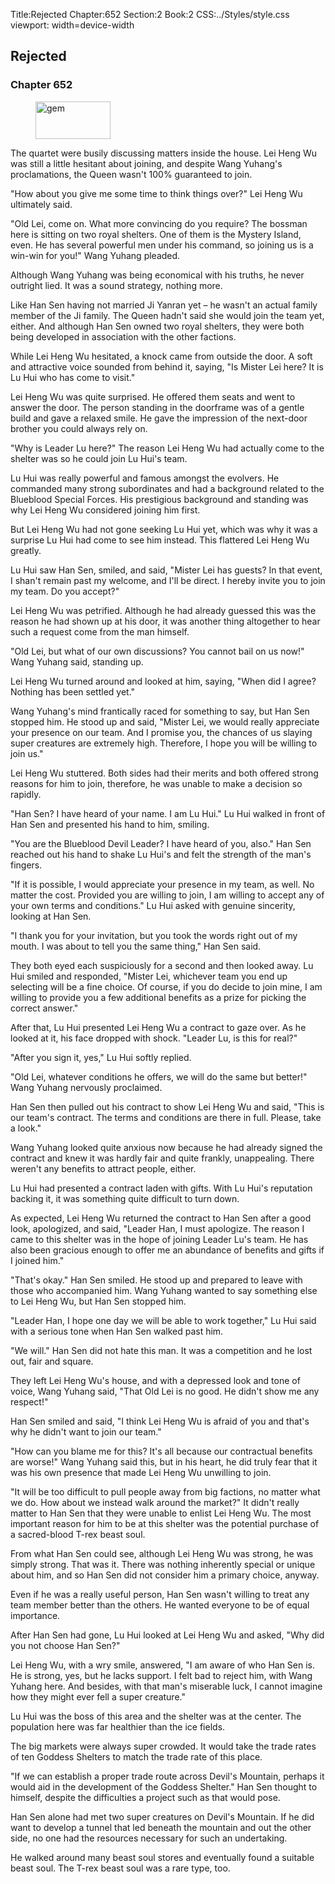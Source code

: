 Title:Rejected 
Chapter:652 
Section:2 
Book:2 
CSS:../Styles/style.css 
viewport: width=device-width
  
## Rejected
### Chapter 652 
<figure>
	<img src="../Images/gem.gif" alt="gem" id="gem" width="120" height="60" />
</figure>
  

  
  The quartet were busily discussing matters inside the house. Lei Heng Wu was still a little hesitant about joining, and despite Wang Yuhang's proclamations, the Queen wasn't 100% guaranteed to join.

"How about you give me some time to think things over?" Lei Heng Wu ultimately said.

"Old Lei, come on. What more convincing do you require? The bossman here is sitting on two royal shelters. One of them is the Mystery Island, even. He has several powerful men under his command, so joining us is a win-win for you!" Wang Yuhang pleaded.

Although Wang Yuhang was being economical with his truths, he never outright lied. It was a sound strategy, nothing more.

Like Han Sen having not married Ji Yanran yet – he wasn't an actual family member of the Ji family. The Queen hadn't said she would join the team yet, either. And although Han Sen owned two royal shelters, they were both being developed in association with the other factions.

While Lei Heng Wu hesitated, a knock came from outside the door. A soft and attractive voice sounded from behind it, saying, "Is Mister Lei here? It is Lu Hui who has come to visit."

Lei Heng Wu was quite surprised. He offered them seats and went to answer the door. The person standing in the doorframe was of a gentle build and gave a relaxed smile. He gave the impression of the next-door brother you could always rely on.

"Why is Leader Lu here?" The reason Lei Heng Wu had actually come to the shelter was so he could join Lu Hui's team.

Lu Hui was really powerful and famous amongst the evolvers. He commanded many strong subordinates and had a background related to the Blueblood Special Forces. His prestigious background and standing was why Lei Heng Wu considered joining him first.

But Lei Heng Wu had not gone seeking Lu Hui yet, which was why it was a surprise Lu Hui had come to see him instead. This flattered Lei Heng Wu greatly.

Lu Hui saw Han Sen, smiled, and said, "Mister Lei has guests? In that event, I shan't remain past my welcome, and I'll be direct. I hereby invite you to join my team. Do you accept?"

Lei Heng Wu was petrified. Although he had already guessed this was the reason he had shown up at his door, it was another thing altogether to hear such a request come from the man himself.

"Old Lei, but what of our own discussions? You cannot bail on us now!" Wang Yuhang said, standing up.

Lei Heng Wu turned around and looked at him, saying, "When did I agree? Nothing has been settled yet."

Wang Yuhang's mind frantically raced for something to say, but Han Sen stopped him. He stood up and said, "Mister Lei, we would really appreciate your presence on our team. And I promise you, the chances of us slaying super creatures are extremely high. Therefore, I hope you will be willing to join us."

Lei Heng Wu stuttered. Both sides had their merits and both offered strong reasons for him to join, therefore, he was unable to make a decision so rapidly.

"Han Sen? I have heard of your name. I am Lu Hui." Lu Hui walked in front of Han Sen and presented his hand to him, smiling.

"You are the Blueblood Devil Leader? I have heard of you, also." Han Sen reached out his hand to shake Lu Hui's and felt the strength of the man's fingers.

"If it is possible, I would appreciate your presence in my team, as well. No matter the cost. Provided you are willing to join, I am willing to accept any of your own terms and conditions." Lu Hui asked with genuine sincerity, looking at Han Sen.

"I thank you for your invitation, but you took the words right out of my mouth. I was about to tell you the same thing," Han Sen said.

They both eyed each suspiciously for a second and then looked away. Lu Hui smiled and responded, "Mister Lei, whichever team you end up selecting will be a fine choice. Of course, if you do decide to join mine, I am willing to provide you a few additional benefits as a prize for picking the correct answer."

After that, Lu Hui presented Lei Heng Wu a contract to gaze over. As he looked at it, his face dropped with shock. "Leader Lu, is this for real?"

"After you sign it, yes," Lu Hui softly replied.

"Old Lei, whatever conditions he offers, we will do the same but better!" Wang Yuhang nervously proclaimed.

Han Sen then pulled out his contract to show Lei Heng Wu and said, "This is our team's contract. The terms and conditions are there in full. Please, take a look."

Wang Yuhang looked quite anxious now because he had already signed the contract and knew it was hardly fair and quite frankly, unappealing. There weren't any benefits to attract people, either.

Lu Hui had presented a contract laden with gifts. With Lu Hui's reputation backing it, it was something quite difficult to turn down.

As expected, Lei Heng Wu returned the contract to Han Sen after a good look, apologized, and said, "Leader Han, I must apologize. The reason I came to this shelter was in the hope of joining Leader Lu's team. He has also been gracious enough to offer me an abundance of benefits and gifts if I joined him."

"That's okay." Han Sen smiled. He stood up and prepared to leave with those who accompanied him. Wang Yuhang wanted to say something else to Lei Heng Wu, but Han Sen stopped him.

"Leader Han, I hope one day we will be able to work together," Lu Hui said with a serious tone when Han Sen walked past him.

"We will." Han Sen did not hate this man. It was a competition and he lost out, fair and square.

They left Lei Heng Wu's house, and with a depressed look and tone of voice, Wang Yuhang said, "That Old Lei is no good. He didn't show me any respect!"

Han Sen smiled and said, "I think Lei Heng Wu is afraid of you and that's why he didn't want to join our team."

"How can you blame me for this? It's all because our contractual benefits are worse!" Wang Yuhang said this, but in his heart, he did truly fear that it was his own presence that made Lei Heng Wu unwilling to join.

"It will be too difficult to pull people away from big factions, no matter what we do. How about we instead walk around the market?" It didn't really matter to Han Sen that they were unable to enlist Lei Heng Wu. The most important reason for him to be at this shelter was the potential purchase of a sacred-blood T-rex beast soul.

From what Han Sen could see, although Lei Heng Wu was strong, he was simply strong. That was it. There was nothing inherently special or unique about him, and so Han Sen did not consider him a primary choice, anyway.

Even if he was a really useful person, Han Sen wasn't willing to treat any team member better than the others. He wanted everyone to be of equal importance.

After Han Sen had gone, Lu Hui looked at Lei Heng Wu and asked, "Why did you not choose Han Sen?"

Lei Heng Wu, with a wry smile, answered, "I am aware of who Han Sen is. He is strong, yes, but he lacks support. I felt bad to reject him, with Wang Yuhang here. And besides, with that man's miserable luck, I cannot imagine how they might ever fell a super creature."

Lu Hui was the boss of this area and the shelter was at the center. The population here was far healthier than the ice fields.

The big markets were always super crowded. It would take the trade rates of ten Goddess Shelters to match the trade rate of this place.

"If we can establish a proper trade route across Devil's Mountain, perhaps it would aid in the development of the Goddess Shelter." Han Sen thought to himself, despite the difficulties a project such as that would pose.

Han Sen alone had met two super creatures on Devil's Mountain. If he did want to develop a tunnel that led beneath the mountain and out the other side, no one had the resources necessary for such an undertaking.

He walked around many beast soul stores and eventually found a suitable beast soul. The T-rex beast soul was a rare type, too.
